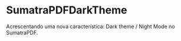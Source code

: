 # SumatraPDFDarkTheme
Acrescentando uma nova característica: Dark theme / Night Mode no SumatraPDF.
